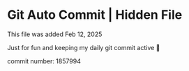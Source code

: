 # Git Auto Commit | Hidden File

This file was added Feb 12, 2025

Just for fun and keeping my daily git commit active 🤪

commit number: 1857994
